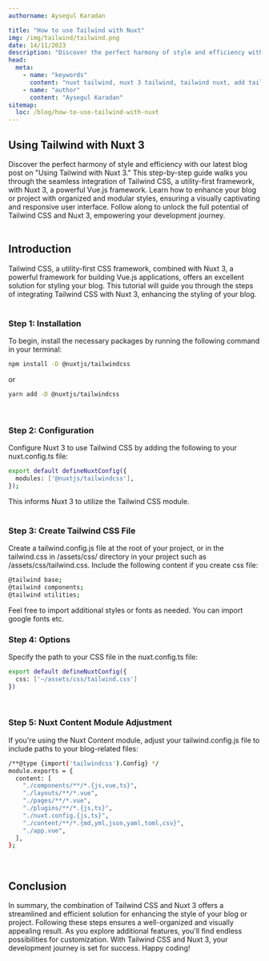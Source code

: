 ```yaml
---
authorname: Aysegul Karadan

title: "How to use Tailwind with Nuxt"
img: /img/tailwind/tailwind.png
date: 14/11/2023
description: "Discover the perfect harmony of style and efficiency with our latest blog post on Using Tailwind with Nuxt 3."
head:
  meta:
    - name: "keywords"
      content: "nuxt tailwind, nuxt 3 tailwind, tailwind nuxt, add tailwind to nuxt, install tailwind nuxt, install tailwind nuxt 3, install tailwind to nuxt 3, install tailwind to nuxt, nuxt js tailwind, nuxt 3 add tailwind, nuxt 3 install tailwind, tailwindcss nuxt, tailwindcss nuxt3 , tailwindcss nuxtjs, tailwind css nuxt, tailwind css nuxt js, tailwind css nuxt 3"
    - name: "author"
      content: "Aysegul Karadan"
sitemap:
  loc: /blog/how-to-use-tailwind-with-nuxt
---
```


## Using Tailwind with Nuxt 3

Discover the perfect harmony of style and efficiency with our latest blog post on "Using Tailwind with Nuxt 3." This step-by-step guide walks you through the seamless integration of Tailwind CSS, a utility-first framework, with Nuxt 3, a powerful Vue.js framework. Learn how to enhance your blog or project with organized and modular styles, ensuring a visually captivating and responsive user interface. Follow along to unlock the full potential of Tailwind CSS and Nuxt 3, empowering your development journey.<br>
<br>

## Introduction

Tailwind CSS, a utility-first CSS framework, combined with Nuxt 3, a powerful framework for building Vue.js applications, offers an excellent solution for styling your blog. This tutorial will guide you through the steps of integrating Tailwind CSS with Nuxt 3, enhancing the styling of your blog.<br>
<br>

### Step 1: Installation

To begin, install the necessary packages by running the following command in your terminal:

```bash
npm install -D @nuxtjs/tailwindcss
```

or

```bash
yarn add -D @nuxtjs/tailwindcss
```

<br>

### Step 2: Configuration

Configure Nuxt 3 to use Tailwind CSS by adding the following to your nuxt.config.ts file:

```bash
export default defineNuxtConfig({
  modules: ['@nuxtjs/tailwindcss'],
});
```

This informs Nuxt 3 to utilize the Tailwind CSS module.<br>
<br>

### Step 3: Create Tailwind CSS File

Create a tailwind.config.js file at the root of your project, or in the tailwind.css in /assets/css/ directory in your project such as /assets/css/tailwind.css. Include the following content if you create css file:

```bash
@tailwind base;
@tailwind components;
@tailwind utilities;
```

Feel free to import additional styles or fonts as needed. You can import google fonts etc.<br>

### Step 4: Options

Specify the path to your CSS file in the nuxt.config.ts file:

```bash
export default defineNuxtConfig({
  css: ['~/assets/css/tailwind.css']
})
```

<br>

### Step 5: Nuxt Content Module Adjustment

If you're using the Nuxt Content module, adjust your tailwind.config.js file to include paths to your blog-related files:

```bash
/**@type {import('tailwindcss').Config} */
module.exports = {
  content: [
    "./components/**/*.{js,vue,ts}",
    "./layouts/**/*.vue",
    "./pages/**/*.vue",
    "./plugins/**/*.{js,ts}",
    "./nuxt.config.{js,ts}",
    "./content/**/*.{md,yml,json,yaml,toml,csv}",
    "./app.vue",
  ],
};
```

<br>

## Conclusion

In summary, the combination of Tailwind CSS and Nuxt 3 offers a streamlined and efficient solution for enhancing the style of your blog or project. Following these steps ensures a well-organized and visually appealing result. As you explore additional features, you'll find endless possibilities for customization. With Tailwind CSS and Nuxt 3, your development journey is set for success. Happy coding!
